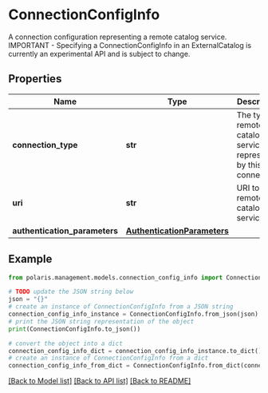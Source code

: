 <!--

 Licensed to the Apache Software Foundation (ASF) under one
 or more contributor license agreements.  See the NOTICE file
 distributed with this work for additional information
 regarding copyright ownership.  The ASF licenses this file
 to you under the Apache License, Version 2.0 (the
 "License"); you may not use this file except in compliance
 with the License.  You may obtain a copy of the License at

   http://www.apache.org/licenses/LICENSE-2.0

 Unless required by applicable law or agreed to in writing,
 software distributed under the License is distributed on an
 "AS IS" BASIS, WITHOUT WARRANTIES OR CONDITIONS OF ANY
 KIND, either express or implied.  See the License for the
 specific language governing permissions and limitations
 under the License.

-->
# ConnectionConfigInfo

A connection configuration representing a remote catalog service. IMPORTANT - Specifying a ConnectionConfigInfo in an ExternalCatalog is currently an experimental API and is subject to change.

## Properties

Name | Type | Description | Notes
------------ | ------------- | ------------- | -------------
**connection_type** | **str** | The type of remote catalog service represented by this connection | 
**uri** | **str** | URI to the remote catalog service | [optional] 
**authentication_parameters** | [**AuthenticationParameters**](AuthenticationParameters.md) |  | [optional] 

## Example

```python
from polaris.management.models.connection_config_info import ConnectionConfigInfo

# TODO update the JSON string below
json = "{}"
# create an instance of ConnectionConfigInfo from a JSON string
connection_config_info_instance = ConnectionConfigInfo.from_json(json)
# print the JSON string representation of the object
print(ConnectionConfigInfo.to_json())

# convert the object into a dict
connection_config_info_dict = connection_config_info_instance.to_dict()
# create an instance of ConnectionConfigInfo from a dict
connection_config_info_from_dict = ConnectionConfigInfo.from_dict(connection_config_info_dict)
```
[[Back to Model list]](../README.md#documentation-for-models) [[Back to API list]](../README.md#documentation-for-api-endpoints) [[Back to README]](../README.md)


